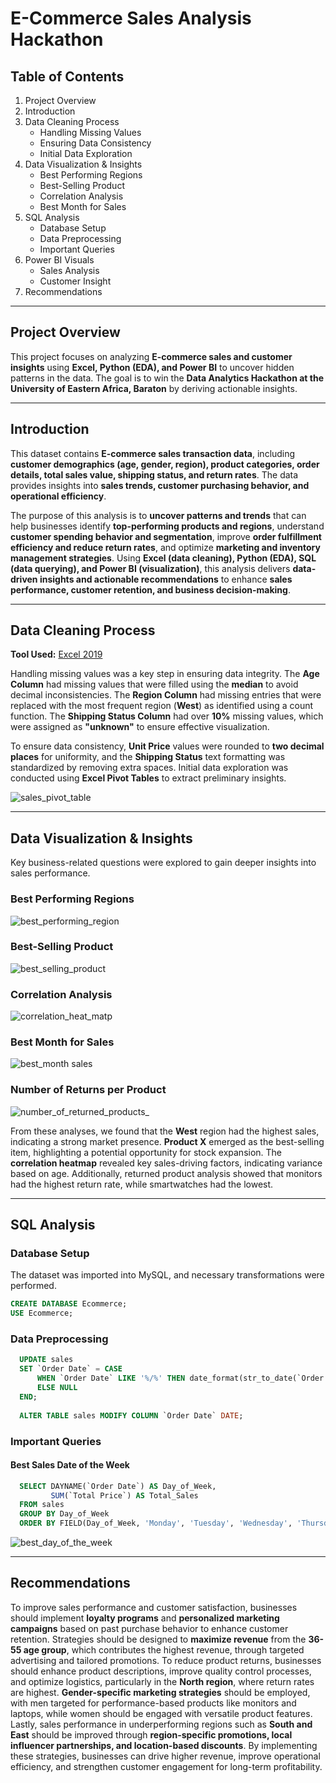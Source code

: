 # E-Commerce Sales Analysis Hackathon

## Table of Contents  
1. Project Overview  
2. Introduction  
3. Data Cleaning Process  
   - Handling Missing Values  
   - Ensuring Data Consistency  
   - Initial Data Exploration  
4. Data Visualization & Insights  
   - Best Performing Regions  
   - Best-Selling Product  
   - Correlation Analysis  
   - Best Month for Sales  
5. SQL Analysis  
   - Database Setup  
   - Data Preprocessing  
   - Important Queries  
6. Power BI Visuals  
   - Sales Analysis  
   - Customer Insight  
7. Recommendations  

---

## Project Overview  
This project focuses on analyzing **E-commerce sales and customer insights** using **Excel, Python (EDA), and Power BI** to uncover hidden patterns in the data. The goal is to win the **Data Analytics Hackathon at the University of Eastern Africa, Baraton** by deriving actionable insights.

---

## Introduction  
This dataset contains **E-commerce sales transaction data**, including **customer demographics (age, gender, region), product categories, order details, total sales value, shipping status, and return rates**. The data provides insights into **sales trends, customer purchasing behavior, and operational efficiency**. 

The purpose of this analysis is to **uncover patterns and trends** that can help businesses identify **top-performing products and regions**, understand **customer spending behavior and segmentation**, improve **order fulfillment efficiency and reduce return rates**, and optimize **marketing and inventory management strategies**. Using **Excel (data cleaning), Python (EDA), SQL (data querying), and Power BI (visualization)**, this analysis delivers **data-driven insights and actionable recommendations** to enhance **sales performance, customer retention, and business decision-making**.  

---

## Data Cleaning Process  
**Tool Used:** [Excel 2019](www.microsoft.com/office/2019)  

Handling missing values was a key step in ensuring data integrity. The **Age Column** had missing values that were filled using the **median** to avoid decimal inconsistencies. The **Region Column** had missing entries that were replaced with the most frequent region (**West**) as identified using a count function. The **Shipping Status Column** had over **10%** missing values, which were assigned as **"unknown"** to ensure effective visualization. 

To ensure data consistency, **Unit Price** values were rounded to **two decimal places** for uniformity, and the **Shipping Status** text formatting was standardized by removing extra spaces. Initial data exploration was conducted using **Excel Pivot Tables** to extract preliminary insights.  

![sales_pivot_table](https://github.com/user-attachments/assets/33e80657-910d-487e-a740-18276830625d)  

---

## Data Visualization & Insights  
Key business-related questions were explored to gain deeper insights into sales performance. 

### Best Performing Regions  
![best_performing_region](https://github.com/user-attachments/assets/f377874f-ee9f-4275-9636-b9687f271369)  

### Best-Selling Product  
![best_selling_product](https://github.com/user-attachments/assets/c587c895-051b-4deb-a93c-fc796689c783)  

### Correlation Analysis  
![correlation_heat_matp](https://github.com/user-attachments/assets/b5776b69-d762-4da0-9217-68934dea1ad2)  

### Best Month for Sales  
![best_month sales](https://github.com/user-attachments/assets/234207aa-053d-458f-bc1c-b917503d8c3c)  

### Number of Returns per Product  
![number_of_returned_products_](https://github.com/user-attachments/assets/f17eb7ea-9381-4013-a559-7834950c012e)  

From these analyses, we found that the **West** region had the highest sales, indicating a strong market presence. **Product X** emerged as the best-selling item, highlighting a potential opportunity for stock expansion. The **correlation heatmap** revealed key sales-driving factors, indicating variance based on age. Additionally, returned product analysis showed that monitors had the highest return rate, while smartwatches had the lowest.  

---

## SQL Analysis  

### Database Setup  
The dataset was imported into MySQL, and necessary transformations were performed.  
```sql
CREATE DATABASE Ecommerce;
USE Ecommerce;
```

### Data Preprocessing  
```sql
  UPDATE sales
  SET `Order Date` = CASE  
      WHEN `Order Date` LIKE '%/%' THEN date_format(str_to_date(`Order Date`, '%m/%d/%Y'), '%Y/%m/%d')  
      ELSE NULL  
  END;
  
  ALTER TABLE sales MODIFY COLUMN `Order Date` DATE;
```

### Important Queries  
#### Best Sales Date of the Week  
```sql
  SELECT DAYNAME(`Order Date`) AS Day_of_Week,  
         SUM(`Total Price`) AS Total_Sales  
  FROM sales  
  GROUP BY Day_of_Week  
  ORDER BY FIELD(Day_of_Week, 'Monday', 'Tuesday', 'Wednesday', 'Thursday', 'Friday', 'Saturday', 'Sunday');
```
![best_day_of_the_week](https://github.com/user-attachments/assets/7cef02e1-1b5d-4477-bc99-c2e23223fa13)  

---

## Recommendations  
To improve sales performance and customer satisfaction, businesses should implement **loyalty programs** and **personalized marketing campaigns** based on past purchase behavior to enhance customer retention. Strategies should be designed to **maximize revenue** from the **36-55 age group**, which contributes the highest revenue, through targeted advertising and tailored promotions. To reduce product returns, businesses should enhance product descriptions, improve quality control processes, and optimize logistics, particularly in the **North region**, where return rates are highest. **Gender-specific marketing strategies** should be employed, with men targeted for performance-based products like monitors and laptops, while women should be engaged with versatile product features. Lastly, sales performance in underperforming regions such as **South and East** should be improved through **region-specific promotions, local influencer partnerships, and location-based discounts**. By implementing these strategies, businesses can drive higher revenue, improve operational efficiency, and strengthen customer engagement for long-term profitability.

